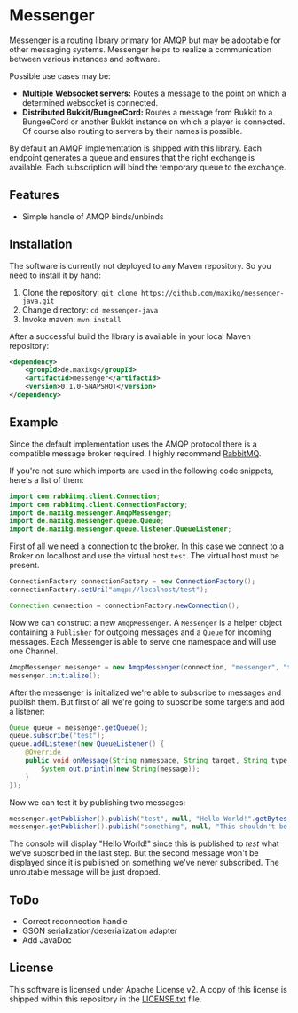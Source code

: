 # Messenger

Messenger is a routing library primary for AMQP but may be adoptable for other messaging systems. Messenger helps to
realize a communication between various instances and software.

Possible use cases may be:

 * **Multiple Websocket servers:** Routes a message to the point on which a determined websocket is connected.
 * **Distributed Bukkit/BungeeCord:** Routes a message from Bukkit to a BungeeCord or another Bukkit instance on which
   a player is connected. Of course also routing to servers by their names is possible.

By default an AMQP implementation is shipped with this library. Each endpoint generates a queue and ensures that the
right exchange is available. Each subscription will bind the temporary queue to the exchange.

## Features

 * Simple handle of AMQP binds/unbinds

## Installation

The software is currently not deployed to any Maven repository. So you need to install it by hand:

 1. Clone the repository: `git clone https://github.com/maxikg/messenger-java.git`
 2. Change directory: `cd messenger-java`
 3. Invoke maven: `mvn install`

After a successful build the library is available in your local Maven repository:

```xml
<dependency>
    <groupId>de.maxikg</groupId>
    <artifactId>messenger</artifactId>
    <version>0.1.0-SNAPSHOT</version>
</dependency>
```

## Example

Since the default implementation uses the AMQP protocol there is a compatible message broker required. I highly
recommend [RabbitMQ](https://www.rabbitmq.com/).

If you're not sure which imports are used in the following code snippets, here's a list of them:

```java
import com.rabbitmq.client.Connection;
import com.rabbitmq.client.ConnectionFactory;
import de.maxikg.messenger.AmqpMessenger;
import de.maxikg.messenger.queue.Queue;
import de.maxikg.messenger.queue.listener.QueueListener;
```

First of all we need a connection to the broker. In this case we connect to a Broker on localhost and use the virtual
host `test`. The virtual host must be present.

```java
ConnectionFactory connectionFactory = new ConnectionFactory();
connectionFactory.setUri("amqp://localhost/test");

Connection connection = connectionFactory.newConnection();
```

Now we can construct a new `AmqpMessenger`. A `Messenger` is a helper object containing a `Publisher` for outgoing
messages and a `Queue` for incoming messages. Each Messenger is able to serve one namespace and will use one Channel.

```java
AmqpMessenger messenger = new AmqpMessenger(connection, "messenger", "test");
messenger.initialize();
```

After the messenger is initialized we're able to subscribe to messages and publish them. But first of all we're going
to subscribe some targets and add a listener:

```java
Queue queue = messenger.getQueue();
queue.subscribe("test");
queue.addListener(new QueueListener() {
    @Override
    public void onMessage(String namespace, String target, String type, byte[] message) {
        System.out.println(new String(message));
    }
});
```

Now we can test it by publishing two messages:

```java
messenger.getPublisher().publish("test", null, "Hello World!".getBytes());
messenger.getPublisher().publish("something", null, "This shouldn't be displayed!".getBytes());
```

The console will display "Hello World!" since this is published to *test* what we've subscribed in the last step. But
the second message won't be displayed since it is published on something we've never subscribed. The unroutable message
will be just dropped.

## ToDo

 * Correct reconnection handle
 * GSON serialization/deserialization adapter
 * Add JavaDoc

## License

This software is licensed under Apache License v2. A copy of this license is shipped within this repository in the
[LICENSE.txt](/LICENSE.txt) file.
